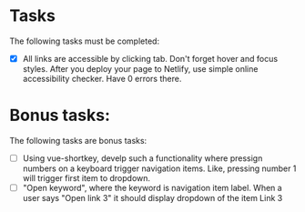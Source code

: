 # Tasks
The following tasks must be completed:
* [x] All links are accessible by clicking tab. Don't forget hover and focus styles. After you deploy your page to Netlify, use simple online accessibility checker. Have 0 errors there.

# Bonus tasks:
The following tasks are bonus tasks:
* [ ] Using vue-shortkey, develp such a functionality where pressign numbers on a keyboard trigger navigation items. Like, pressing number 1 will trigger first item to dropdown.
* [ ] "Open keyword", where the keyword is navigation item label. When a user says "Open link 3" it should display dropdown of the item Link 3